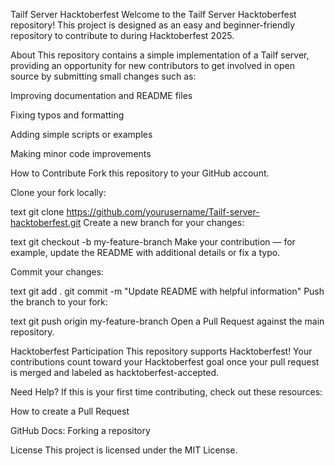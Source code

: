 Tailf Server Hacktoberfest
Welcome to the Tailf Server Hacktoberfest repository! This project is designed as an easy and beginner-friendly repository to contribute to during Hacktoberfest 2025.

About
This repository contains a simple implementation of a Tailf server, providing an opportunity for new contributors to get involved in open source by submitting small changes such as:

Improving documentation and README files

Fixing typos and formatting

Adding simple scripts or examples

Making minor code improvements

How to Contribute
Fork this repository to your GitHub account.

Clone your fork locally:

text
git clone https://github.com/yourusername/Tailf-server-hacktoberfest.git
Create a new branch for your changes:

text
git checkout -b my-feature-branch
Make your contribution — for example, update the README with additional details or fix a typo.

Commit your changes:

text
git add .
git commit -m "Update README with helpful information"
Push the branch to your fork:

text
git push origin my-feature-branch
Open a Pull Request against the main repository.

Hacktoberfest Participation
This repository supports Hacktoberfest! Your contributions count toward your Hacktoberfest goal once your pull request is merged and labeled as hacktoberfest-accepted.

Need Help?
If this is your first time contributing, check out these resources:

How to create a Pull Request

GitHub Docs: Forking a repository

License
This project is licensed under the MIT License.